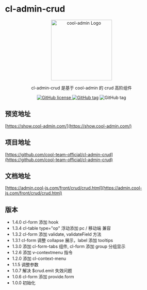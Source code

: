 # cl-admin-crud

<p align="center">
  <a href="https://midwayjs.org/" target="blank"><img src="https://admin.cool-js.com/logo.png" width="200" alt="cool-admin Logo" /></a>
</p>

<p align="center">cl-admin-crud 是基于 cool-admin 的 crud 高阶组件</p>

<p align="center">
    <a href="https://github.com/cool-team-official/cool-admin-vue/blob/master/LICENSE" target="_blank"><img src="https://img.shields.io/badge/license-MIT-green?style=flat-square" alt="GitHub license" />
    <a href=""><img src="https://img.shields.io/github/package-json/v/cool-team-official/cl-admin-crud?style=flat-square" alt="GitHub tag"></a>
    <img src="https://img.shields.io/github/last-commit/cool-team-official/cl-admin-crud?style=flat-square" alt="GitHub tag"></a>
</p>

## 预览地址

[https://show.cool-admin.com/](https://show.cool-admin.com/)

## 项目地址

[https://github.com/cool-team-official/cl-admin-crud](https://github.com/cool-team-official/cl-admin-crud)

## 文档地址

[https://admin.cool-js.com/front/crud/crud.html](https://admin.cool-js.com/front/crud/crud.html)

## 版本

-   1.4.0 cl-form 添加 hook
-   1.3.4 cl-table type="op" 浮动添加 pc / 移动端 兼容
-   1.3.2 cl-form 添加 validate, validateField 方法
-   1.3.1 cl-form 调整 collapse 展示，label 添加 tooltips
-   1.3.0 添加 cl-form-tabs 组件, cl-form 添加 group 分组显示
-   1.2.6 添加 v-contextmenu 指令
-   1.2.0 添加 cl-context-menu
-   1.1.5 调整参数
-   1.0.7 解决 $crud.emit 失效问题
-   1.0.6 cl-form 添加 provide.form
-   1.0.0 初始化
